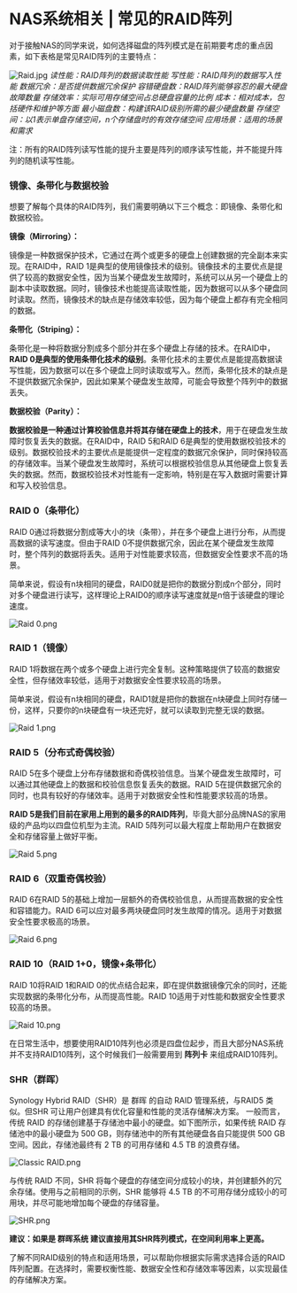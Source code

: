 # NAS系统相关 | 常见的RAID阵列

对于接触NAS的同学来说，如何选择磁盘的阵列模式是在前期要考虑的重点因素，如下表格是常见RAID阵列的主要特点：

![Raid.jpg](https://pic.nas-u.top/1761955246.jpg)
*读性能：RAID阵列的数据读取性能*
*写性能：RAID阵列的数据写入性能*
*数据冗余：是否提供数据冗余保护*
*容错硬盘数：RAID阵列能够容忍的最大硬盘故障数量*
*存储效率：实际可用存储空间占总硬盘容量的比例*
*成本：相对成本，包括硬件和维护等方面*
*最小磁盘数：构建该RAID级别所需的最少硬盘数量*
*存储空间：以1表示单盘存储空间，n个存储盘时的有效存储空间*
*应用场景：适用的场景和需求*

注：所有的RAID阵列读写性能的提升主要是阵列的顺序读写性能，并不能提升阵列的随机读写性能。

### 镜像、条带化与数据校验

想要了解每个具体的RAID阵列，我们需要明确以下三个概念：即镜像、条带化和数据校验。

**镜像（Mirroring）：**

镜像是一种数据保护技术，它通过在两个或更多的硬盘上创建数据的完全副本来实现。在RAID中，RAID 1是典型的使用镜像技术的级别。镜像技术的主要优点是提供了较高的数据安全性，因为当某个硬盘发生故障时，系统可以从另一个硬盘上的副本中读取数据。同时，镜像技术也能提高读取性能，因为数据可以从多个硬盘同时读取。然而，镜像技术的缺点是存储效率较低，因为每个硬盘上都存有完全相同的数据。

**条带化（Striping）：**

条带化是一种将数据分割成多个部分并在多个硬盘上存储的技术。在RAID中，**RAID 0是典型的使用条带化技术的级别**。条带化技术的主要优点是能提高数据读写性能，因为数据可以在多个硬盘上同时读取或写入。然而，条带化技术的缺点是不提供数据冗余保护，因此如果某个硬盘发生故障，可能会导致整个阵列中的数据丢失。

**数据校验（Parity）：**

**数据校验是一种通过计算校验信息并将其存储在硬盘上的技术**，用于在硬盘发生故障时恢复丢失的数据。在RAID中，RAID 5和RAID 6是典型的使用数据校验技术的级别。数据校验技术的主要优点是能提供一定程度的数据冗余保护，同时保持较高的存储效率。当某个硬盘发生故障时，系统可以根据校验信息从其他硬盘上恢复丢失的数据。然而，数据校验技术对性能有一定影响，特别是在写入数据时需要计算和写入校验信息。

### RAID 0（条带化）

RAID 0通过将数据分割成等大小的块（条带），并在多个硬盘上进行分布，从而提高数据的读写速度。但由于RAID 0不提供数据冗余，因此在某个硬盘发生故障时，整个阵列的数据将丢失。适用于对性能要求较高，但数据安全性要求不高的场景。

简单来说，假设有n块相同的硬盘，RAID0就是把你的数据分割成n个部分，同时对多个硬盘进行读写，这样理论上RAID0的顺序读写速度就是n倍于该硬盘的理论速度。

![Raid 0.png](https://pic.nas-u.top/3334629048.png)

### RAID 1（镜像）

RAID 1将数据在两个或多个硬盘上进行完全复制。这种策略提供了较高的数据安全性，但存储效率较低，适用于对数据安全性要求较高的场景。

简单来说，假设有n块相同的硬盘，RAID1就是把你的数据在n块硬盘上同时存储一份，这样，只要你的n块硬盘有一块还完好，就可以读取到完整无误的数据。

![Raid 1.png](https://pic.nas-u.top/1751686721.png)

### RAID 5（分布式奇偶校验）

RAID 5在多个硬盘上分布存储数据和奇偶校验信息。当某个硬盘发生故障时，可以通过其他硬盘上的数据和校验信息恢复丢失的数据。RAID 5在提供数据冗余的同时，也具有较好的存储效率。适用于对数据安全性和性能要求较高的场景。

**RAID 5是我们目前在家用上用到的最多的RAID阵列**，毕竟大部分品牌NAS的家用级的产品均以四盘位机型为主流。RAID 5阵列可以最大程度上帮助用户在数据安全和存储容量上做好平衡。

![Raid 5.png](https://pic.nas-u.top/459319314.png)

### RAID 6（双重奇偶校验）

RAID 6在RAID 5的基础上增加一层额外的奇偶校验信息，从而提高数据的安全性和容错能力。RAID 6可以应对最多两块硬盘同时发生故障的情况。适用于对数据安全性要求极高的场景。

![Raid 6.png](https://pic.nas-u.top/4170854869.png)

### RAID 10（RAID 1+0，镜像+条带化）

RAID 10将RAID 1和RAID 0的优点结合起来，即在提供数据镜像冗余的同时，还能实现数据的条带化分布，从而提高性能。RAID 10适用于对性能和数据安全性要求较高的场景。

![Raid 10.png](https://pic.nas-u.top/1548904275.png)

在日常生活中，想要使用RAID10阵列也必须是四盘位起步，而且大部分NAS系统并不支持RAID10阵列，这个时候我们一般需要用到 **阵列卡** 来组成RAID10阵列。

### SHR（群晖）

Synology Hybrid RAID（SHR）是 群晖 的自动 RAID 管理系统，与RAID5 类似。但SHR 可让用户创建具有优化容量和性能的灵活存储解决方案。
一般而言，传统 RAID 的存储创建基于存储池中最小的硬盘。如下图所示，如果传统 RAID 存储池中的最小硬盘为 500 GB，则存储池中的所有其他硬盘各自只能提供 500 GB 空间。因此，存储池最终有 2 TB 的可用存储和 4.5 TB 的浪费存储。

![Classic RAID.png](https://pic.nas-u.top/844037216.png)

与传统 RAID 不同，SHR 将每个硬盘的存储空间分成较小的块，并创建额外的冗余存储。使用与之前相同的示例，SHR 能够将 4.5 TB 的不可用存储分成较小的可用块，并尽可能地增加每个硬盘的存储容量。

![SHR.png](https://pic.nas-u.top/3378301846.png)

**建议：如果是 群晖系统 建议直接用其SHR阵列模式，在空间利用率上更高。**

了解不同RAID级别的特点和适用场景，可以帮助你根据实际需求选择合适的RAID阵列配置。在选择时，需要权衡性能、数据安全性和存储效率等因素，以实现最佳的存储解决方案。